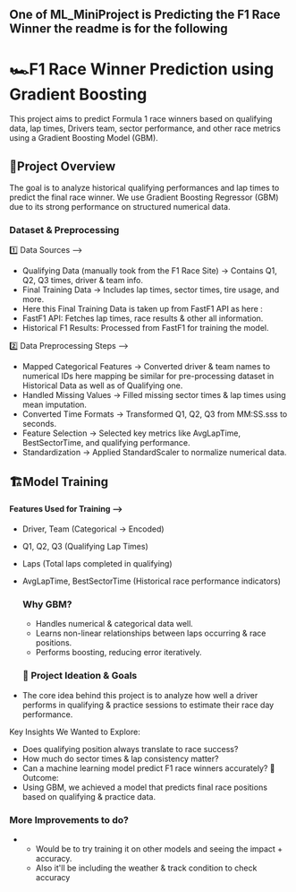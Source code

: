 ## One of ML_MiniProject is Predicting the F1 Race Winner the readme is for the following 


# 🏎️F1 Race Winner Prediction using Gradient Boosting
This project aims to predict Formula 1 race winners based on qualifying data, lap times, Drivers team, sector performance, and other race metrics using a Gradient Boosting Model (GBM).

## 🚀Project Overview
The goal is to analyze historical qualifying performances and lap times to predict the final race winner. We use Gradient Boosting Regressor (GBM) due to its strong performance on structured numerical data.

### Dataset & Preprocessing
1️⃣ Data Sources -->
- Qualifying Data (manually took from the F1 Race Site) → Contains Q1, Q2, Q3 times, driver & team info.
- Final Training Data → Includes lap times, sector times, tire usage, and more.
- Here this Final Training Data is taken up from FastF1 API as here :
- FastF1 API: Fetches lap times, race results & other all information.
- Historical F1 Results: Processed from FastF1 for training the model. 

2️⃣ Data Preprocessing Steps -->
- Mapped Categorical Features → Converted driver & team names to numerical IDs here mapping be similar for pre-processing dataset in Historical Data as well as of Qualifying one.
- Handled Missing Values → Filled missing sector times & lap times using mean imputation.
- Converted Time Formats → Transformed Q1, Q2, Q3 from MM:SS.sss to seconds.
- Feature Selection → Selected key metrics like AvgLapTime, BestSectorTime, and qualifying performance.
- Standardization → Applied StandardScaler to normalize numerical data.

## 🏗️Model Training
#### Features Used for Training -->
- Driver, Team (Categorical → Encoded)
- Q1, Q2, Q3 (Qualifying Lap Times)
- Laps (Total laps completed in qualifying)
- AvgLapTime, BestSectorTime (Historical race performance indicators)

  ### Why GBM?
  - Handles numerical & categorical data well.
  - Learns non-linear relationships between laps occurring & race positions.
  - Performs boosting, reducing error iteratively.
 
  ### 🎯 Project Ideation & Goals
- The core idea behind this project is to analyze how well a driver performs in qualifying & practice sessions to estimate their race day performance.

Key Insights We Wanted to Explore:
- Does qualifying position always translate to race success?
- How much do sector times & lap consistency matter?
- Can a machine learning model predict F1 race winners accurately?
📌 Outcome:
- Using GBM, we achieved a model that predicts final race positions based on qualifying & practice data.

### More Improvements to do?
- - Would be to try training it on other models and seeing the impact + accuracy.
  - Also it'll be including the weather & track condition to check accuracy
